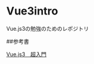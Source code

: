 # Vue3intro
Vue.js3の勉強のためのレポジトリ


##参考書

[Vue.js3　超入門](https://www.shuwasystem.co.jp/book/9784798063737.html)
